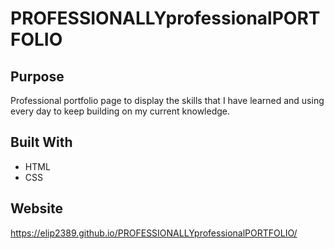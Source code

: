 # PROFESSIONALLYprofessionalPORTFOLIO

## Purpose
Professional portfolio page to display the skills that I have learned
and using every day to keep building on my current knowledge.

## Built With
* HTML
* CSS

## Website
 https://elip2389.github.io/PROFESSIONALLYprofessionalPORTFOLIO/